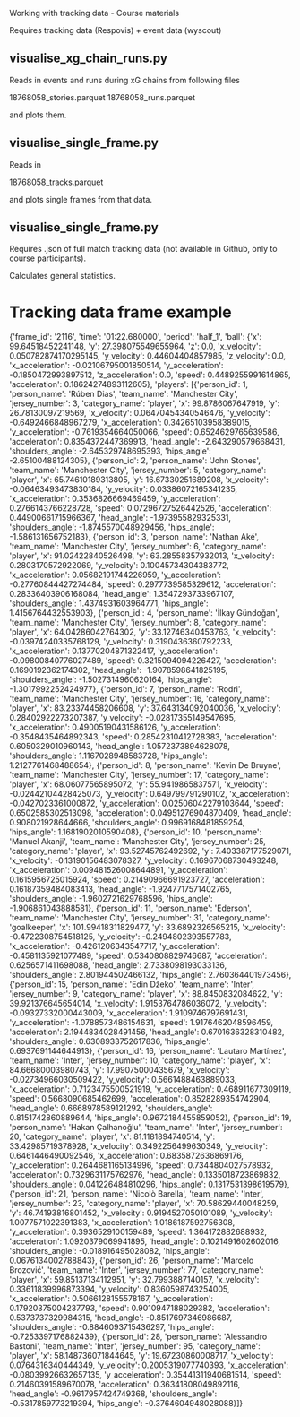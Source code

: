 Working with tracking data - Course materials

Requires tracking data (Respovis) + event data (wyscout)

## visualise_xg_chain_runs.py

Reads in events and runs during xG chains from following files
 
18768058_stories.parquet18768058_runs.parquet

and plots them.

## visualise_single_frame.py

Reads in 

18768058_tracks.parquet

and plots single frames from that data.

## visualise_single_frame.py

Requires .json of full match tracking data (not available in Github, only to course participants).

Calculates general statistics.


# Tracking data frame example
{'frame_id': '2116',
 'time': '01:22.680000',
 'period': 'half_1',
 'ball': {'x': 99.64518452241148,
  'y': 27.398075549655964,
  'z': 0.0,
  'x_velocity': 0.050782874170295145,
  'y_velocity': 0.44604404857985,
  'z_velocity': 0.0,
  'x_acceleration': -0.02106795001850514,
  'y_acceleration': -0.1850472993897512,
  'z_acceleration': 0.0,
  'speed': 0.4489255991614865,
  'acceleration': 0.18624274893112605},
 'players': [{'person_id': 1,
   'person_name': 'Rúben Dias',
   'team_name': 'Manchester City',
   'jersey_number': 3,
   'category_name': 'player',
   'x': 99.8786067647919,
   'y': 26.78130097219569,
   'x_velocity': 0.06470454340546476,
   'y_velocity': -0.6492466848967279,
   'x_acceleration': 0.34265103958389015,
   'y_acceleration': -0.7619354664050066,
   'speed': 0.6524629765639586,
   'acceleration': 0.8354372447369913,
   'head_angle': -2.643290579668431,
   'shoulders_angle': -2.645329748695393,
   'hips_angle': -2.65100488124305},
  {'person_id': 2,
   'person_name': 'John Stones',
   'team_name': 'Manchester City',
   'jersey_number': 5,
   'category_name': 'player',
   'x': 65.74610189313805,
   'y': 16.67330251689208,
   'x_velocity': -0.06463493473830184,
   'y_velocity': 0.03386072165341235,
   'x_acceleration': 0.3536826669469459,
   'y_acceleration': 0.2766143766228728,
   'speed': 0.07296727526442526,
   'acceleration': 0.44900661715966367,
   'head_angle': -1.973955829325331,
   'shoulders_angle': -1.8745570048929456,
   'hips_angle': -1.586131656752183},
  {'person_id': 3,
   'person_name': 'Nathan Aké',
   'team_name': 'Manchester City',
   'jersey_number': 6,
   'category_name': 'player',
   'x': 91.02422840526498,
   'y': 63.28558357932013,
   'x_velocity': 0.2803170572922069,
   'y_velocity': 0.10045734304383772,
   'x_acceleration': 0.05682191744226959,
   'y_acceleration': -0.27760844427274484,
   'speed': 0.2977739585329612,
   'acceleration': 0.28336403906168084,
   'head_angle': 1.3547293733967107,
   'shoulders_angle': 1.4374931603964771,
   'hips_angle': 1.4156764432553903},
  {'person_id': 4,
   'person_name': 'İlkay Gündoğan',
   'team_name': 'Manchester City',
   'jersey_number': 8,
   'category_name': 'player',
   'x': 64.04286042764302,
   'y': 33.12746340453763,
   'x_velocity': -0.03974240335768129,
   'y_velocity': 0.3190436360792233,
   'x_acceleration': 0.13770204871322417,
   'y_acceleration': -0.09800840776027489,
   'speed': 0.3215094094226427,
   'acceleration': 0.1690192362174302,
   'head_angle': -1.9078598641825195,
   'shoulders_angle': -1.5027314960620164,
   'hips_angle': -1.3017992252424977},
  {'person_id': 7,
   'person_name': 'Rodri',
   'team_name': 'Manchester City',
   'jersey_number': 16,
   'category_name': 'player',
   'x': 83.23374458206608,
   'y': 37.643134092040036,
   'x_velocity': 0.28402922273207387,
   'y_velocity': -0.02817355149547695,
   'x_acceleration': 0.49005190431586126,
   'y_acceleration': -0.3548435464892343,
   'speed': 0.28542310412728383,
   'acceleration': 0.6050329010960143,
   'head_angle': 1.0572373894628078,
   'shoulders_angle': 1.1167028948583728,
   'hips_angle': 1.2127761468488654},
  {'person_id': 8,
   'person_name': 'Kevin De Bruyne',
   'team_name': 'Manchester City',
   'jersey_number': 17,
   'category_name': 'player',
   'x': 68.06077565895072,
   'y': 55.9419865837571,
   'x_velocity': -0.02442104428425073,
   'y_velocity': 0.649799791290102,
   'x_acceleration': -0.0427023361000872,
   'y_acceleration': 0.02506042279103644,
   'speed': 0.6502585302513098,
   'acceleration': 0.04951276904870409,
   'head_angle': 0.908021928644666,
   'shoulders_angle': 0.9969168481859254,
   'hips_angle': 1.1681902010590408},
  {'person_id': 10,
   'person_name': 'Manuel Akanji',
   'team_name': 'Manchester City',
   'jersey_number': 25,
   'category_name': 'player',
   'x': 93.52745762492692,
   'y': 7.403387177529071,
   'x_velocity': -0.13190156483078327,
   'y_velocity': 0.16967068730493248,
   'x_acceleration': 0.009481526008644891,
   'y_acceleration': 0.1615956725015924,
   'speed': 0.21490966691923727,
   'acceleration': 0.16187359484083413,
   'head_angle': -1.9247717571402765,
   'shoulders_angle': -1.9602721629768596,
   'hips_angle': -1.906861043888581},
  {'person_id': 11,
   'person_name': 'Ederson',
   'team_name': 'Manchester City',
   'jersey_number': 31,
   'category_name': 'goalkeeper',
   'x': 101.99418311829477,
   'y': 33.6892326565215,
   'x_velocity': -0.4722308754518125,
   'y_velocity': -0.2494802393557783,
   'x_acceleration': -0.4261206343547717,
   'y_acceleration': -0.4581135921077489,
   'speed': 0.5340808829746687,
   'acceleration': 0.6256571411698088,
   'head_angle': 2.7338098193033136,
   'shoulders_angle': 2.801944502466132,
   'hips_angle': 2.760364401973456},
  {'person_id': 15,
   'person_name': 'Edin Džeko',
   'team_name': 'Inter',
   'jersey_number': 9,
   'category_name': 'player',
   'x': 88.8450832084622,
   'y': 39.921376645654014,
   'x_velocity': 1.9153764786036072,
   'y_velocity': -0.09327332000443009,
   'x_acceleration': 1.9109746797691431,
   'y_acceleration': -1.0788573486154631,
   'speed': 1.9176462048596459,
   'acceleration': 2.1944834028491456,
   'head_angle': 0.6701636328310482,
   'shoulders_angle': 0.6308933752617836,
   'hips_angle': 0.6937691144644913},
  {'person_id': 16,
   'person_name': 'Lautaro Martínez',
   'team_name': 'Inter',
   'jersey_number': 10,
   'category_name': 'player',
   'x': 84.66680003980743,
   'y': 17.99075000435679,
   'x_velocity': -0.02734966030509422,
   'y_velocity': 0.5661488463889033,
   'x_acceleration': 0.7123475500521919,
   'y_acceleration': 0.468911677309119,
   'speed': 0.5668090685462699,
   'acceleration': 0.8528289354742904,
   'head_angle': 0.6668978589121292,
   'shoulders_angle': 0.8151742860889644,
   'hips_angle': 0.9672184455859052},
  {'person_id': 19,
   'person_name': 'Hakan Çalhanoğlu',
   'team_name': 'Inter',
   'jersey_number': 20,
   'category_name': 'player',
   'x': 81.1181894740514,
   'y': 33.42985719378928,
   'x_velocity': 0.3492256499630349,
   'y_velocity': 0.6461446490092546,
   'x_acceleration': 0.6835872636869176,
   'y_acceleration': 0.2644681165134996,
   'speed': 0.7344804027578932,
   'acceleration': 0.7329631175762976,
   'head_angle': 0.1335018723869832,
   'shoulders_angle': 0.041226484810296,
   'hips_angle': 0.1317531398619579},
  {'person_id': 21,
   'person_name': 'Nicolò Barella',
   'team_name': 'Inter',
   'jersey_number': 23,
   'category_name': 'player',
   'x': 70.58629440048259,
   'y': 46.74193816801452,
   'x_velocity': 0.9194527050101089,
   'y_velocity': 1.0077571022391383,
   'x_acceleration': 1.0186187592756308,
   'y_acceleration': 0.3936529100159489,
   'speed': 1.364172882688932,
   'acceleration': 1.0920379069941895,
   'head_angle': 0.1021491602602016,
   'shoulders_angle': -0.018916495028082,
   'hips_angle': 0.0676134002788843},
  {'person_id': 26,
   'person_name': 'Marcelo Brozović',
   'team_name': 'Inter',
   'jersey_number': 77,
   'category_name': 'player',
   'x': 59.85137134112951,
   'y': 32.7993887140157,
   'x_velocity': 0.33611839996873394,
   'y_velocity': 0.8360598743254005,
   'x_acceleration': 0.5066128155578167,
   'y_acceleration': 0.17920375004237793,
   'speed': 0.9010947188029382,
   'acceleration': 0.5373737329984315,
   'head_angle': -0.8517697346986687,
   'shoulders_angle': -0.8846093715436297,
   'hips_angle': -0.7253397176882439},
  {'person_id': 28,
   'person_name': 'Alessandro Bastoni',
   'team_name': 'Inter',
   'jersey_number': 95,
   'category_name': 'player',
   'x': 58.148736071844645,
   'y': 19.67230860008717,
   'x_velocity': 0.0764316340444349,
   'y_velocity': 0.2005319077740393,
   'x_acceleration': -0.08039926632657135,
   'y_acceleration': 0.35441311940681514,
   'speed': 0.21460391589670078,
   'acceleration': 0.36341808049892116,
   'head_angle': -0.9617957424749368,
   'shoulders_angle': -0.5317859773219394,
   'hips_angle': -0.3764604948028088}]}
